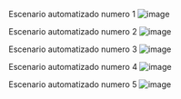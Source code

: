 Escenario automatizado numero 1
![image](https://user-images.githubusercontent.com/79235849/235332097-fe91aaf0-d1f6-4967-9eed-ac41ba6f6238.png)

Escenario automatizado numero 2
![image](https://user-images.githubusercontent.com/79235849/235332122-5a89d3f1-2477-4ea4-bbba-c43ae510c454.png)

Escenario automatizado numero 3
![image](https://user-images.githubusercontent.com/79235849/235332144-9bfe6895-c55f-44c3-a84f-d3cc9fd6277d.png)

Escenario automatizado numero 4
![image](https://user-images.githubusercontent.com/79235849/235332234-d2931108-39ba-4aba-99d9-2a485da512ba.png)

Escenario automatizado numero 5
![image](https://user-images.githubusercontent.com/79235849/235332267-c8e09d2d-535f-4f23-8557-29c9f146f614.png)
